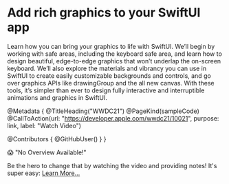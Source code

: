 # Add rich graphics to your SwiftUI app

Learn how you can bring your graphics to life with SwiftUI. We’ll begin by working with safe areas, including the keyboard safe area, and learn how to design beautiful, edge-to-edge graphics that won’t underlap the on-screen keyboard. We’ll also explore the materials and vibrancy you can use in SwiftUI to create easily customizable backgrounds and controls, and go over graphics APIs like drawingGroup and the all new canvas. With these tools, it’s simpler than ever to design fully interactive and interruptible animations and graphics in SwiftUI.

@Metadata {
   @TitleHeading("WWDC21")
   @PageKind(sampleCode)
   @CallToAction(url: "https://developer.apple.com/wwdc21/10021", purpose: link, label: "Watch Video")

   @Contributors {
      @GitHubUser(<replace this with your GitHub handle>)
   }
}

😱 "No Overview Available!"

Be the hero to change that by watching the video and providing notes! It's super easy:
 [Learn More…](https://wwdcnotes.github.io/WWDCNotes/documentation/wwdcnotes/contributing)
